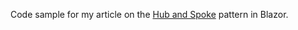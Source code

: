 Code sample for my article on the [Hub and Spoke](https://thatstatsguy.github.io/blog/2023/Hub-and-Spoke-Pattern-Part-1/) pattern in Blazor.